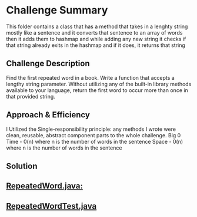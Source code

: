 # Challenge Summary
<!-- Short summary or background information -->
This folder contains a class that has a method that takes in a lenghty string mostly like a sentence and
it converts that sentence to an array of words then it adds them to hashmap and while adding any new string
it checks if that string already exits in the hashmap and if it does, it returns that string

## Challenge Description
<!-- Description of the challenge -->
Find the first repeated word in a book.
Write a function that accepts a lengthy string parameter.
Without utilizing any of the built-in library methods available to your language, 
return the first word to occur more than once in that provided string.

## Approach & Efficiency
<!-- What approach did you take? Why? What is the Big O space/time for this approach? -->
I Utilized the Single-responsibility principle: any methods I wrote were clean, reusable, abstract
component parts to the whole challenge.
Big 0
Time - 0(n) where n is the number of words in the sentence
Space - 0(n) where n is the number of words in the sentence

## Solution
<!-- Embedded whiteboard image -->

## [RepeatedWord.java:](https://github.com/wosunkwo/data-structures-and-algorithms/blob/master/code401-challenges/src/main/java/code401/challenges/RepeatedWord/RepeatedWord.java)

## [RepeatedWordTest.java](https://github.com/wosunkwo/data-structures-and-algorithms/blob/master/code401-challenges/src/test/java/code401/challenges/RepeatedWord/RepeatedWordTest.java)
